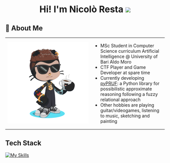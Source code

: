 <h1 align="center"> Hi! I'm Nicolò Resta <img src="https://media.giphy.com/media/hvRJCLFzcasrR4ia7z/giphy.gif" width="35"></h1>

<h2> 🚀 About Me </h2>
<table border="0">
  <tr>
    <td width="256px">
      <img src="https://github.com/ashkihotah/ashkihotah/blob/main/my_octocat.png" width="256">
    </td>
    <td>
      <ul>
        <li>MSc Student in Computer Science curriculum Artificial Intelligence @ University of Bari Aldo Moro</li>
        <li>CTF Player and Game Developer at spare time</li>
        <li>Currently developing <a href="https://github.com/ashkihotah/pyPRUF">pyPRUF</a>: a Python library for possibilistic approximate reasoning following a fuzzy relational approach</li>
        <li>Other hobbies are playing guitar/videogames, listening to music, sketching and painting</li>
      </ul>
    </td>
  </tr>
</table>

## Tech Stack
[![My Skills](https://skillicons.dev/icons?i=linux,kali,bash,powershell,c,cpp,cmake,java,mysql,py,pytorch,tensorflow,godot,matlab,php,html,javascript,processing,md,git,github,docker,vscode,neovim,vim,pycharm,sublime,idea,eclipse,latex)](https://skillicons.dev)
